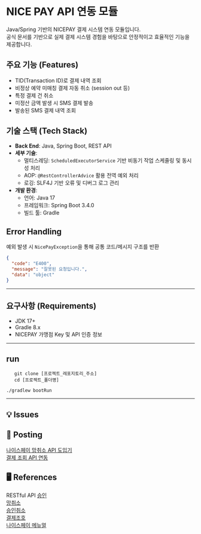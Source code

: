 # NICE PAY API 연동 모듈

Java/Spring 기반의 NICEPAY 결제 시스템 연동 모듈입니다.  
공식 문서를 기반으로 실제 결제 시스템 경험을 바탕으로 안정적이고 효율적인 기능을 제공합니다.

## 주요 기능 (Features)

- TID(Transaction ID)로 결제 내역 조회
- 비정상 예약 미매칭 결제 자동 취소 (session out 등)
- 특정 결제 건 취소
- 미정산 금액 발생 시 SMS 결제 발송
- 발송된 SMS 결제 내역 조회

## 기술 스택 (Tech Stack)

- **Back End**: Java, Spring Boot, REST API
- **세부 기술**:
    - 멀티스레딩: `ScheduledExecutorService` 기반 비동기 작업 스케줄링 및 동시성 처리
    - AOP: `@RestControllerAdvice` 활용 전역 예외 처리
    - 로깅: SLF4J 기반 오류 및 디버그 로그 관리
- **개발 환경**:
    - 언어: Java 17
    - 프레임워크: Spring Boot 3.4.0
    - 빌드 툴: Gradle

## Error Handling

예외 발생 시 `NicePayException`을 통해 공통 코드/메시지 구조를 반환

```json
{
  "code": "E400",
  "message": "잘못된 요청입니다.",
  "data": "object"
}
```

---

## 요구사항 (Requirements)

- JDK 17+
- Gradle 8.x
- NICEPAY 가맹점 Key 및 API 인증 정보

---

## run

```shell
   git clone [프로젝트_레포지토리_주소]
   cd [프로젝트_폴더명]
```

```shell
./gradlew bootRun
```

---

## 💡 Issues

## 📝 Posting

[나이스페이 망취소 API 도입기](https://sunghomong.github.io/posts/service-nicePay_java01/)  
[결제 조회 API 연동](https://sunghomong.github.io/posts/service-nicePay_java/)  

## 🖥 References

RESTful API
[승인](https://developers.nicepay.co.kr/manual-auth.php#api_request_data)  
[망취소](https://developers.nicepay.co.kr/manual-auth.php#flow-netcancel-detail)  
[승인취소](https://developers.nicepay.co.kr/manual-auth.php#parameter-cancel-request)  
[결제조호](https://developers.nicepay.co.kr/manual-status.php#status-check-description)  
[나이스페이 메뉴얼](https://github.com/nicepayments/nicepay-manual)  
